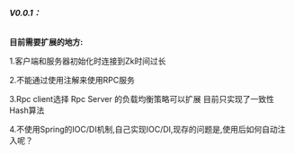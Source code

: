 ###### **V0.0.1：**

**目前需要扩展的地方:**

1.客户端和服务器初始化时连接到Zk时间过长

2.不能通过使用注解来使用RPC服务

3.Rpc client选择 Rpc Server 的负载均衡策略可以扩展 目前只实现了一致性Hash算法

4.不使用Spring的IOC/DI机制,自己实现IOC/DI,现存的问题是,使用后如何自动注入呢？

